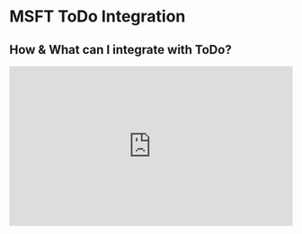 # MSFT ToDo Integration

## How & What can I integrate with ToDo?

<div style="position: relative; overflow: hidden; max-width: 100%; padding-bottom: 56.5%; margin: 0px;"><iframe width="200" height="113" src="https://www.youtube.com/embed/RPRmTvQwmCQ?feature=oembed" frameborder="0" allow="accelerometer; autoplay; clipboard-write; encrypted-media; gyroscope; picture-in-picture" allowfullscreen style="position: absolute; top: 0px; left: 0px; width: 100%; height: 100%; border: none;"></iframe></div>